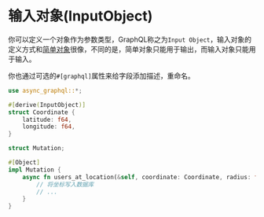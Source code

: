 # 输入对象(InputObject)

你可以定义一个对象作为参数类型，GraphQL称之为`Input Object`，输入对象的定义方式和[简单对象](define_simple_object.md)很像，不同的是，简单对象只能用于输出，而输入对象只能用于输入。

你也通过可选的`#[graphql]`属性来给字段添加描述，重命名。

```rust
use async_graphql::*;

#[derive(InputObject)]
struct Coordinate {
    latitude: f64,
    longitude: f64,
}

struct Mutation;

#[Object]
impl Mutation {
    async fn users_at_location(&self, coordinate: Coordinate, radius: f64) -> Vec<User> {
        // 将坐标写入数据库
        // ...
    }
}
```